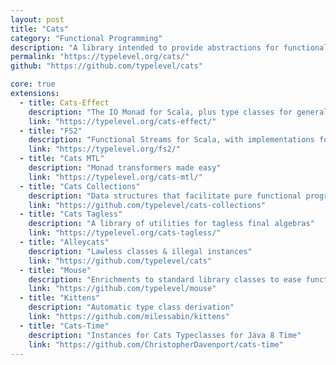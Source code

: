 ```yaml
---
layout: post
title: "Cats"
category: "Functional Programming"
description: "A library intended to provide abstractions for functional programming in Scala, leveraging its unique features. Design goals are approachability, modularity, documentation and efficiency."
permalink: "https://typelevel.org/cats/"
github: "https://github.com/typelevel/cats"

core: true
extensions:
  - title: Cats-Effect
    description: "The IO Monad for Scala, plus type classes for general effect types."
    link: "https://typelevel.org/cats-effect/"
  - title: "FS2"
    description: "Functional Streams for Scala, with implementations for compression, disk I/O, and TCP"
    link: "https://typelevel.org/fs2/"
  - title: "Cats MTL"
    description: "Monad transformers made easy"
    link: "https://typelevel.org/cats-mtl/"
  - title: "Cats Collections"
    description: "Data structures that facilitate pure functional programming with cats"
    link: "https://github.com/typelevel/cats-collections"
  - title: "Cats Tagless"
    description: "A library of utilities for tagless final algebras"
    link: "https://typelevel.org/cats-tagless/"
  - title: "Alleycats"
    description: "Lawless classes & illegal instances"
    link: "https://github.com/typelevel/cats"
  - title: "Mouse"
    description: "Enrichments to standard library classes to ease functional programming"
    link: "https://github.com/typelevel/mouse"
  - title: "Kittens"
    description: "Automatic type class derivation"
    link: "https://github.com/milessabin/kittens"
  - title: "Cats-Time"
    description: "Instances for Cats Typeclasses for Java 8 Time"
    link: "https://github.com/ChristopherDavenport/cats-time"
---
```

